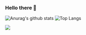 ### Hello there 👋

![Anurag's github stats](https://github-readme-stats.vercel.app/api?username=Laurelinex&layout=compact&show_icons=true&theme=tokyonight&hide=stars,contribs)
![Top Langs](https://github-readme-stats.vercel.app/api/top-langs/?username=Laurelinex&layout=compact&show_icons=true&theme=tokyonight)

![](https://komarev.com/ghpvc/?username=Laurelinex&color=blueviolet)

<!--
**Laurelinex/Laurelinex** is a ✨ _special_ ✨ repository because its `README.md` (this file) appears on your GitHub profile.

Here are some ideas to get you started:

- 🔭 I’m currently working on ...
- 🌱 I’m currently learning ...
- 👯 I’m looking to collaborate on ...
- 🤔 I’m looking for help with ...
- 💬 Ask me about ...
- 📫 How to reach me: ...
- 😄 Pronouns: ...
- ⚡ Fun fact: ...
-->
